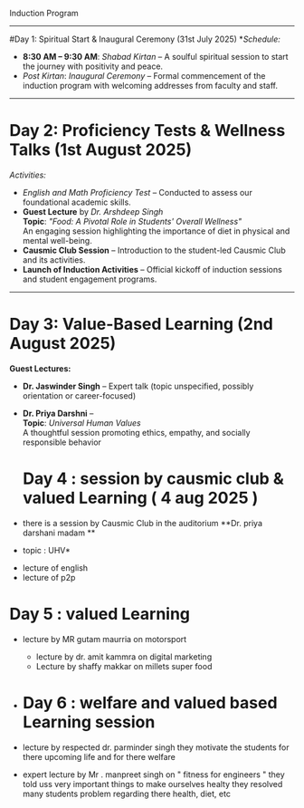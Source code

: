 Induction  Program 

---

#Day 1: Spiritual Start & Inaugural Ceremony (31st July 2025)
**Schedule:*
- **8:30 AM – 9:30 AM**: *Shabad Kirtan* – A soulful spiritual session to start the journey with positivity and peace.
- *Post Kirtan*: *Inaugural Ceremony* – Formal commencement of the induction program with welcoming addresses from faculty and staff.

---

# Day 2: Proficiency Tests & Wellness Talks (1st August 2025)

*Activities:*
- *English and Math Proficiency Test* – Conducted to assess our foundational academic skills.
- **Guest Lecture** by *Dr. Arshdeep Singh*  
  **Topic**: *"Food: A Pivotal Role in Students' Overall Wellness"*  
  An engaging session highlighting the importance of diet in physical and mental well-being.
- **Causmic Club Session** – Introduction to the student-led Causmic Club and its activities.
- **Launch of Induction Activities** – Official kickoff of induction sessions and student engagement programs.

---

# Day 3: Value-Based Learning (2nd August 2025)

**Guest Lectures:**
- **Dr. Jaswinder Singh** – Expert talk (topic unspecified, possibly orientation or career-focused)
- **Dr. Priya Darshni** –  
  **Topic**: *Universal Human Values*  
  A thoughtful session promoting ethics, empathy, and socially responsible behavior

  # Day 4 : session by causmic club & valued Learning ( 4 aug 2025 )
 
 -  there is a session by Causmic Club in the auditorium
  **Dr. priya darshani madam **
 * topic : UHV*
- lecture of english
- lecture of p2p

# Day 5 : valued Learning 

- lecture by MR gutam maurria on motorsport
  - lecture by dr. amit kammra on digital marketing
  - Lecture by shaffy makkar on millets super food
 
- # Day 6 : welfare and valued based Learning session

- lecture by respected dr. parminder singh they motivate the students for there upcoming life and for there welfare
- expert lecture by Mr . manpreet singh on " fitness for engineers " they told uss very important things to make ourselves healty they resolved many students problem regarding there health,  diet, etc 
